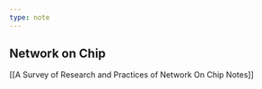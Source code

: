 ```yaml
---
type: note
---
```


## Network on Chip
[[A Survey of Research and Practices of Network On Chip Notes]]